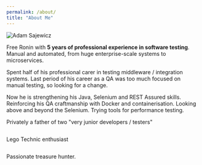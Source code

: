 ```yaml
---
permalink: /about/
title: "About Me"
---
```


<img src="{{ site.url }}{{ site.baseurl }}/assets/images/Zdjęcie.png" alt="Adam Sajewicz">


Free Ronin with **5 years of professional experience in software testing**. Manual and automated, from huge enterprise-scale systems to microservices. 

Spent half of his professional carer in testing middleware / integration systems.
Last period of his career as a QA was too much focused on manual testing, so looking for a change.

Now he is strengthening his Java, Selenium and REST Assured skills. Reinforcing his QA craftmanship with Docker and containerisation. Looking above and beyond the Selenium. Trying tools for performance testing.

Privately a father of two "very junior developers / testers"

<img src="{{ site.url }}{{ site.baseurl }}/assets/images/oni.png" alt="">

Lego Technic enthusiast 

<img src="{{ site.url }}{{ site.baseurl }}/assets/images/Mark_4.png" alt="">

Passionate treasure hunter.

<img src="{{ site.url }}{{ site.baseurl }}/assets/images/lego _metal_detectorist.jpeg" alt="">
